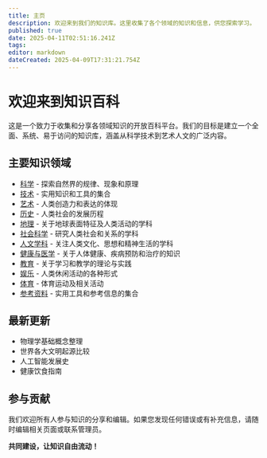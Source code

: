 ```yaml
---
title: 主页
description: 欢迎来到我们的知识库。这里收集了各个领域的知识和信息，供您探索学习。
published: true
date: 2025-04-11T02:51:16.241Z
tags: 
editor: markdown
dateCreated: 2025-04-09T17:31:21.754Z
---
```


# 欢迎来到知识百科

这是一个致力于收集和分享各领域知识的开放百科平台。我们的目标是建立一个全面、系统、易于访问的知识库，涵盖从科学技术到艺术人文的广泛内容。

## 主要知识领域

- [科学](科学) - 探索自然界的规律、现象和原理
- [技术](技术) - 实用知识和工具的集合
- [艺术](艺术) - 人类创造力和表达的体现
- [历史](历史) - 人类社会的发展历程
- [地理](地理) - 关于地球表面特征及人类活动的学科
- [社会科学](社会科学) - 研究人类社会和关系的学科
- [人文学科](人文学科) - 关注人类文化、思想和精神生活的学科
- [健康与医学](健康与医学) - 关于人体健康、疾病预防和治疗的知识
- [教育](教育) - 关于学习和教学的理论与实践
- [娱乐](娱乐) - 人类休闲活动的各种形式
- [体育](体育) - 体育运动及相关活动
- [参考资料](参考资料) - 实用工具和参考信息的集合

## 最新更新

- 物理学基础概念整理
- 世界各大文明起源比较
- 人工智能发展史
- 健康饮食指南

## 参与贡献

我们欢迎所有人参与知识的分享和编辑。如果您发现任何错误或有补充信息，请随时编辑相关页面或联系管理员。

**共同建设，让知识自由流动！**